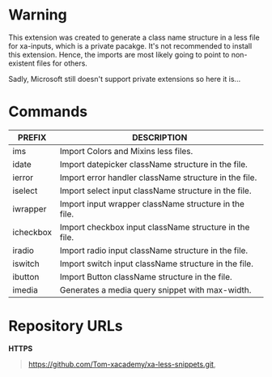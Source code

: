 # Warning

This extension was created to generate a class name structure in a less file for xa-inputs, which is a private pacakge.
It's not recommended to install this extension.
Hence, the imports are most likely going to point to non-existent files for others.

Sadly, Microsoft still doesn't support private extensions so here it is...

# Commands

|PREFIX          |DESCRIPTION                                                  |
|----------------|-------------------------------------------------------------|
|ims             |Import Colors and Mixins less files.                         |
|idate           |Import datepicker className structure in the file.           |
|ierror          |Import error handler className structure in the file.        |
|iselect         |Import select input className structure in the file.         |
|iwrapper        |Import input wrapper className structure in the file.        |
|icheckbox       |Import checkbox input className structure in the file.       |
|iradio          |Import radio input className structure in the file.          |
|iswitch         |Import switch input className structure in the file.         |
|ibutton         |Import Button className structure in the file.               |
|imedia          |Generates a media query snippet with max-width.              |

# Repository URLs

**HTTPS**

> https://github.com/Tom-xacademy/xa-less-snippets.git,

